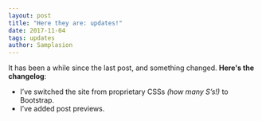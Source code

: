 ```yaml
---
layout: post
title: "Here they are: updates!"
date: 2017-11-04
tags: updates
author: Samplasion
---
```

It has been a while since the last post, and something changed. <!--more--> __Here's the changelog__:
* I’ve switched the site from proprietary CSSs _(how many S’s!)_ to Bootstrap.
* I’ve added post previews.
